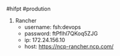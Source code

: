 #hifpt #prodution

1. Rancher
	- username: fsh:devops
	- password: ftPflhl7QKoq5ZJG
	- ip: 172.24.156.10
	- host: https://ncp-rancher.ncp.com/




